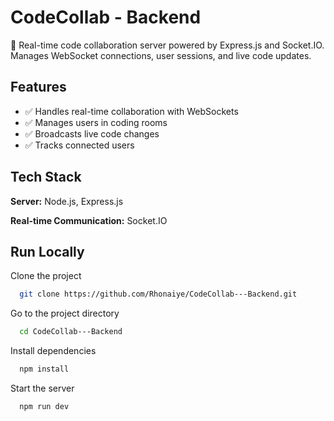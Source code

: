 
# CodeCollab - Backend

🔧 Real-time code collaboration server powered by Express.js and Socket.IO. Manages WebSocket connections, user sessions, and live code updates.


## Features

- ✅ Handles real-time collaboration with WebSockets
- ✅ Manages users in coding rooms
- ✅ Broadcasts live code changes
- ✅ Tracks connected users


## Tech Stack


**Server:** Node.js, Express.js

**Real-time Communication:** Socket.IO


## Run Locally

Clone the project

```bash
  git clone https://github.com/Rhonaiye/CodeCollab---Backend.git
```

Go to the project directory

```bash
  cd CodeCollab---Backend
```

Install dependencies

```bash
  npm install
```

Start the server

```bash
  npm run dev
```


